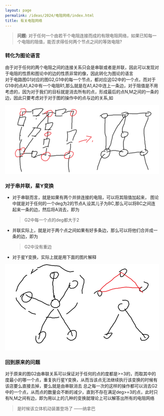 ```yaml
---
layout: page
permalink: /ideas/2024/电阻网络/index.html
title: 有关电阻网络
---
```


> **问题:** 对于任何一个由若干个电阻连接而成的有限电阻网络，如果已知每一个电阻的阻值，能否求得任何两个节点之间的等效电阻?
### 转化为图论语言
由于对于任何的两个电阻之间的连接关系只会是串联或者是并联，因此可以发现对于电阻的性质和图论中的边的性质非常的像，因此转化为图论的语言<br>
对于电路图G1对应的图G2,G1中的每一个节点，都对应这G2中的一个点，而对于G1中的点A1,A2中有一个电阻R1,那么就是在A1,A2中连上一条边，对于阻值是不用考虑的，因为对于我们的目标就是消去所有的点，形成最后的点N,M之间的一条的边，因此只要考虑对于对于图的操作中的点与边的关系,如<br>
<center>
<img src="/ideas/2024/电阻网络.assets/1.png">
</center>

### 对于串并联，星Y变换
- 对于串联而言，就是如果有两个并排连接的电阻，可以将其阻值加起来，
  图论中就是对于任何的一个deg为2的节点A,设其儿子为BC,那么可以将BC之间连起来一条的边，然后将A消去，即为
  >G2中每一个点的deg都大于2
- 并联实际上，就是对于两个点之间如果有好多条边，那么可以将他们合并成一条的边，即为
  >G2中没有重边
- 对于星Y变换，实际上就是用下面的图片解释
  <center>
<img src="/ideas/2024/电阻网络.assets/2.png">
</center>

### 回到原来的问题
对于原来的图G2由串联关系可以保证对于任何的点的度都是>=3的，而取其中的度最小的哪一个点，重复执行星Y变换，从而当该点无法继续执行该变换的时候有该店要么直接去掉，要么就是由串联消去
总之每一次的这样的操作都可以消去G2中的一个点，从而点的数量会不断的减少，直到不存在满足deg>=3的点，此时只有N,M之间有边，即为用以上的几种的变换就理论上可以解答出所有的电阻网络

> 是时候该立体机动装置登场了 ——纳拿巴
